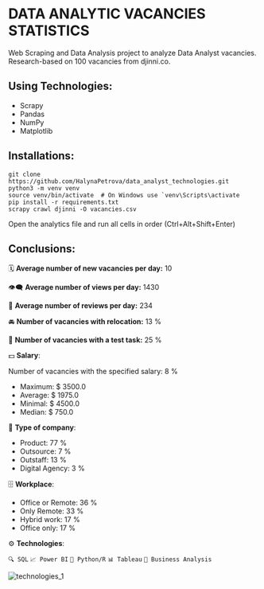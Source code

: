 #  DATA ANALYTIC VACANCIES STATISTICS

Web Scraping and Data Analysis project to analyze Data Analyst vacancies.  
Research-based on 100 vacancies from djinni.co.

## Using Technologies:

- Scrapy
- Pandas
- NumPy
- Matplotlib

## Installations:
```
git clone https://github.com/HalynaPetrova/data_analyst_technologies.git  
python3 -m venv venv  
source venv/bin/activate  # On Windows use `venv\Scripts\activate  
pip install -r requirements.txt  
scrapy crawl djinni -O vacancies.csv  
```
Open the analytics file and run all cells in order (Ctrl+Alt+Shift+Enter)

## Сonclusions:

🗓️ __Average number of new vacancies per day:__ 10  

👁️‍🗨️ __Average number of views per day:__  1430  

💬 __Average number of reviews per day:__  234  

🚘 __Number of vacancies with relocation:__  13 %  

📄 __Number of vacancies with a test task:__  25 %  

💵 __Salary__:  

Number of vacancies with the specified salary: 8 %  
- Maximum:  $ 3500.0  
- Average:  $ 1975.0  
- Minimal:  $ 4500.0  
- Median:  $ 750.0

🏢 __Type of company__: 
- Product:  77 %  
- Outsource:  7 %
- Outstaff: 13 %
- Digital Agency: 3 %

🗄️ __Workplace__: 
- Office or Remote:  36 %  
- Only Remote:  33 %
- Hybrid work: 17 %
- Office only: 17 %

⚙️ __Technologies__: 

`🔍 SQL` `📈 Power BI` `🐍 Python/R` `📊 Tableau` `🎯 Business Analysis`

![technologies_1](https://github.com/HalynaPetrova/data_analyst_technologies/assets/92261713/58e5724c-d8dd-4f6d-8999-8adc7ab18fe0)
